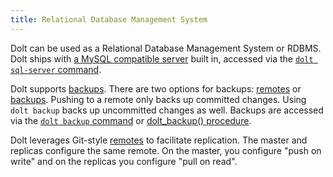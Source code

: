 ```yaml
---
title: Relational Database Management System
---
```


Dolt can be used as a Relational Database Management System or RDBMS. Dolt ships with [a MySQL compatible server](./server.md) built in, accessed via the [`dolt sql-server` command](../../../reference/cli.md#dolt-sql-server).

Dolt supports [backups](./backups.md). There are two options for backups: [remotes](../git/remotes.md) or [backups](./backups.md). Pushing to a remote only backs up committed changes. Using `dolt backup` backs up uncommitted changes as well. Backups are accessed via the [`dolt backup` command](../../../reference/cli.md#dolt-backup) or [dolt_backup() procedure](../../../reference/sql/version-control/dolt-sql-procedures.md#doltbackup).

Dolt leverages Git-style [remotes](../git/remotes.md) to facilitate replication. The master and replicas configure the same remote. On the master, you configure "push on write" and on the replicas you configure "pull on read". 
